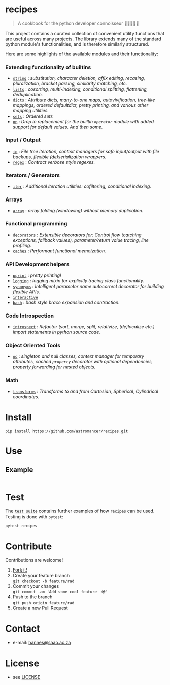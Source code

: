 # recipes

> A cookbook for the python developer connoisseur 🧑🏽‍🍳🍷🐍

<!-- 
TODO
[![Build Status](https://travis-ci.com/astromancer/recipes.svg?branch=master)](https://travis-ci.com/astromancer/recipes)
[![Documentation Status](https://readthedocs.org/projects/recipes/badge/?version=latest)](https://recipes.readthedocs.io/en/latest/?badge=latest)
[![PyPI](https://img.shields.io/pypi/v/recipes.svg)](https://pypi.org/project/recipes)
[![GitHub](https://img.shields.io/github/license/astromancer/recipes.svg?color=blue)](https://recipes.readthedocs.io/en/latest/license.html)
 -->

This project contains a curated collection of convenient utility functions that
are useful across many projects. The library extends many of the standard python
module's functionalities, and is therefore similarly structured.

Here are some highlights of the available modules and their functionality:


### Extending functionality of builtins
* [`string`](https://github.com/astromancer/recipes/tree/main/src/recipes/string)
    : _substitution, character deletion, affix editing, recasing, pluralization,
    bracket parsing, similarity matching, etc._
* [`lists`](https://github.com/astromancer/recipes/tree/main/src/recipes/lists)
    : _cosorting, multi-indexing, conditional splitting, flattening, deduplication._
* [`dicts`](https://github.com/astromancer/recipes/tree/main/src/recipes/dicts)
    : _Attribute dicts, many-to-one maps, autovivification, tree-like mappings,
    ordered defaultdict, pretty printing, and various other mapping utilities._
* [`sets`](https://github.com/astromancer/recipes/tree/main/src/recipes/sets) 
    : _Ordered sets_
* [`op`](https://github.com/astromancer/recipes/tree/main/src/recipes/op) 
    : _Drop in replacement for the builtin `operator` module with added support
     for default values. And then some._

### Input / Output
* [`io`](https://github.com/astromancer/recipes/tree/main/src/recipes/io) 
    : _File tree iteration, context managers for safe input/output with file
     backups, flexible (de)serialization wrappers._
* [`regex`](https://github.com/astromancer/recipes/tree/main/src/recipes/regex)
    : _Contract verbose style regexes._

### Iterators / Generators
* [`iter`](https://github.com/astromancer/recipes/tree/main/src/recipes/iter)
:   _Additional iteration utilities: cofiltering, conditional indexing._

### Arrays
* [`array`](https://github.com/astromancer/recipes/tree/main/src/recipes/array)
    : _array folding (windowing) without memory duplication._

### Functional programming
<!-- * functionals
    : _Functional decorator patterns_ -->
* [`decorators`](https://github.com/astromancer/recipes/tree/main/src/recipes/decorators)
    : _Extensible decorators for: Control flow (catching exceptions, fallback
    values), parameter/return value tracing, line profiling._
* [`caches`](https://github.com/astromancer/recipes/tree/main/src/recipes/caches)
    : _Performant functional memoization._

### API Development helpers
* [`pprint`](https://github.com/astromancer/recipes/tree/main/src/recipes/pprint)
     : _pretty printing!_
* [`logging`](https://github.com/astromancer/recipes/tree/main/src/recipes/logging) 
    : _logging mixin for explicitly tracing class functionality._
* [`synonyms`](https://github.com/astromancer/recipes/tree/main/src/recipes/synonyms) 
    : _Intelligent parameter name autocorrect decorator for building flexible APIs._
* [`interactive`](https://github.com/astromancer/recipes/tree/main/src/recipes/interactive)
* [`bash`](https://github.com/astromancer/recipes/tree/main/src/recipes/bash)
    : _bash style brace expansion and contraction._

### Code Introspection
* [`introspect`](https://github.com/astromancer/recipes/tree/main/src/recipes/introspect)
    : _Refactor (sort, merge, split, relativize, (de)localize etc.) import 
      statements in python source code._
    
 
### Object Oriented Tools
* [`oo`](https://github.com/astromancer/recipes/tree/main/src/recipes/oo)
    : _singleton and null classes, context manager for temporary attributes,
    cached `property` decorator with optional dependencies, property forwarding
    for nested objects._


### Math
* [`transforms`](https://github.com/astromancer/recipes/tree/main/src/recipes/transforms) 
    : _Transforms to and from Cartesian, Spherical, Cylindrical coordinates._



# Install

```shell
pip install https://github.com/astromancer/recipes.git
```

# Use

## Example
```python

```


<!-- ![Example Image](https://github.com/astromancer/recipes/blob/master/tests/images/example_0.png "Example Image") -->


<!-- For more examples see [Documentation]() -->

<!-- # Documentation -->


# Test

The [`test suite`](./tests) contains further examples of how
`recipes` can be used.  Testing is done with `pytest`:

```shell
pytest recipes
```

# Contribute
Contributions are welcome!

1. [Fork it!](https://github.com/astromancer/recipes/fork)
2. Create your feature branch\
    ``git checkout -b feature/rad``
3. Commit your changes\
    ``git commit -am 'Add some cool feature  😎'``
4. Push to the branch\
    ``git push origin feature/rad``
5. Create a new Pull Request

# Contact

* e-mail: hannes@saao.ac.za

<!-- ### Third party dependencies
 * see [LIBRARIES](https://github.com/username/sw-name/blob/master/LIBRARIES.md) files -->

# License

* see [LICENSE](https://github.com/astromancer/recipes/blob/master/LICENSE)


<!-- # Version
This project uses a [semantic versioning](https://semver.org/) scheme. The 
latest version is
* 0.1.0 -->

